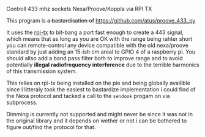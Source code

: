 Controll 433 mhz sockets Nexa/Proove/Koppla via RPI TX

This program is ~~a bastardisation of~~ https://github.com/atus/proove_433_py

It uses the [rpi-tx](https://github.com/F5OEO/rpitx) to bit-bang a port fast enough to create a 443 signal, which means that as long as you are OK with the range being rahter short you can remote-control any device compatible with the old nexa/proove standard by just adding an 15-ish cm areal to GPIO 4 of a raspberry pi. You should allso add a band pass filter both to improve range and to avoid potentially **illegal radiofrequency interference** due to the terrible harmonics of this transmission system.  

This relies on rpi-tx being installed on the pie and being globally availible since I litteraly took the easiest to bastardize implementation i could find of the Nexa protocol and tacked a call to the `sendook` progam on via subprocess.

Dimming is currently not supported and might never be since it was not in the original library and it depends on wether or not i can be bothered to figure out/find the protocol for that.
